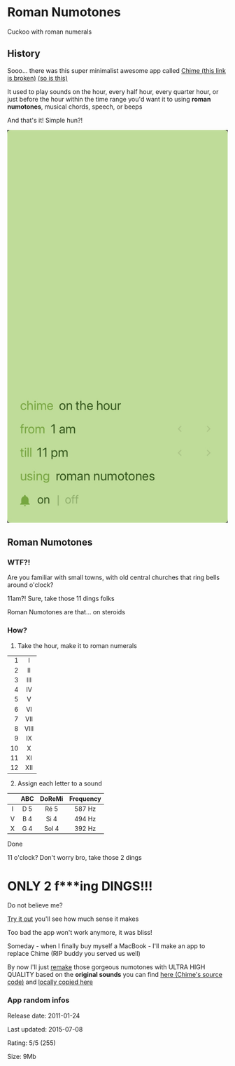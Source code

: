 # Roman Numotones

Cuckoo with roman numerals

## History

Sooo... there was this super minimalist awesome app called [Chime (this link is broken)](https://apps.apple.com/us/app/id414830146) [(so is this)](http://itunes.apple.com/app/chime/id414830146)

It used to play sounds on the hour, every half hour, every quarter hour, or just before the hour within the time range you'd want it to using **roman numotones**, musical chords, speech, or beeps

And that's it! Simple hun?!

![Chime minimalist intercafe](./IMG_7286.jpg)

## Roman Numotones

### WTF?!

Are you familiar with small towns, with old central churches that ring bells around o'clock?

11am?! Sure, take those 11 dings folks

Roman Numotones are that... on steroids

### How?

1. Take the hour, make it to roman numerals

|     |      |
| --: | :--: |
|   1 |  I   |
|   2 |  II  |
|   3 | III  |
|   4 |  IV  |
|   5 |  V   |
|   6 |  VI  |
|   7 | VII  |
|   8 | VIII |
|   9 |  IX  |
|  10 |  X   |
|  11 |  XI  |
|  12 | XII  |

2. Assign each letter to a sound

|     | ABC | DoReMi | Frequency |
| :-: | :-: | :----: | :-------: |
|  I  | D 5 |  Ré 5  |  587 Hz   |
|  V  | B 4 |  Si 4  |  494 Hz   |
|  X  | G 4 | Sol 4  |  392 Hz   |

Done

11 o'clock? Don't worry bro, take those 2 dings

# ONLY 2 f\*\*\*ing DINGS!!!

Do not believe me?

[Try it out](./out) you'll see how much sense it makes

Too bad the app won't work anymore, it was bliss!

Someday - when I finally buy myself a MacBook - I'll make an app to replace Chime (RIP buddy you served us well)

By now I'll just [remake](./hz.ipynb) those gorgeous numotones with ULTRA HIGH QUALITY based on the **original sounds** you can find [here (Chime's source code)](https://github.com/alcor/blacktree-chime) and [locally copied here](./blacktree-chime-original-caf)

### App random infos

Release date: 2011-01-24

Last updated: 2015-07-08

Rating: 5/5 (255)

Size: 9Mb

